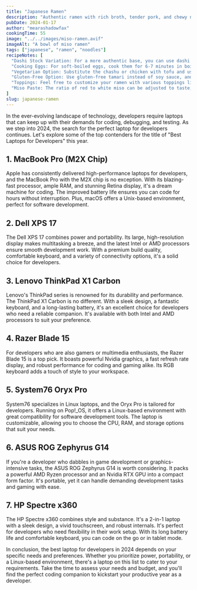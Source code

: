 ```yaml
---
title: "Japanese Ramen"
description: "Authentic ramen with rich broth, tender pork, and chewy noodles. A taste of Tokyo in your kitchen!"
pubDate: 2024-01-17
author: "mearashadowfax"
cookingTime: 55
image: "../../images/miso-ramen.avif"
imageAlt: "A bowl of miso ramen"
tags: ["japanese", "ramen", "noodles"]
recipeNotes: [
  "Dashi Stock Variation: For a more authentic base, you can use dashi stock combined with the broth for deeper flavor.",
  "Cooking Eggs: For soft-boiled eggs, cook them for 6-7 minutes in boiling water, then place them in ice water. For hard-boiled eggs, cook them for 9-12 minutes.",
  "Vegetarian Option: Substitute the chashu or chicken with tofu and use vegetable broth to make this dish vegetarian.",
  "Gluten-Free Option: Use gluten-free tamari instead of soy sauce, and purchase gluten-free ramen noodles.",
  "Toppings: Feel free to customize your ramen with various toppings like corn, buttered mushrooms, or spinach.",
  "Miso Paste: The ratio of red to white miso can be adjusted to taste; white miso is milder and sweeter, while red miso is stronger and saltier."
]
slug: japanese-ramen
---
```



In the ever-evolving landscape of technology, developers require laptops that can keep up with their demands for coding, debugging, and testing. As we step into 2024, the search for the perfect laptop for developers continues. Let's explore some of the top contenders for the title of "Best Laptops for Developers" this year.

## 1. MacBook Pro (M2X Chip)

Apple has consistently delivered high-performance laptops for developers, and the MacBook Pro with the M2X chip is no exception. With its blazing-fast processor, ample RAM, and stunning Retina display, it's a dream machine for coding. The improved battery life ensures you can code for hours without interruption. Plus, macOS offers a Unix-based environment, perfect for software development.

## 2. Dell XPS 17

The Dell XPS 17 combines power and portability. Its large, high-resolution display makes multitasking a breeze, and the latest Intel or AMD processors ensure smooth development work. With a premium build quality, comfortable keyboard, and a variety of connectivity options, it's a solid choice for developers.

## 3. Lenovo ThinkPad X1 Carbon

Lenovo's ThinkPad series is renowned for its durability and performance. The ThinkPad X1 Carbon is no different. With a sleek design, a fantastic keyboard, and a long-lasting battery, it's an excellent choice for developers who need a reliable companion. It's available with both Intel and AMD processors to suit your preference.

## 4. Razer Blade 15

For developers who are also gamers or multimedia enthusiasts, the Razer Blade 15 is a top pick. It boasts powerful Nvidia graphics, a fast refresh rate display, and robust performance for coding and gaming alike. Its RGB keyboard adds a touch of style to your workspace.

## 5. System76 Oryx Pro

System76 specializes in Linux laptops, and the Oryx Pro is tailored for developers. Running on Pop!\_OS, it offers a Linux-based environment with great compatibility for software development tools. The laptop is customizable, allowing you to choose the CPU, RAM, and storage options that suit your needs.

## 6. ASUS ROG Zephyrus G14

If you're a developer who dabbles in game development or graphics-intensive tasks, the ASUS ROG Zephyrus G14 is worth considering. It packs a powerful AMD Ryzen processor and an Nvidia RTX GPU into a compact form factor. It's portable, yet it can handle demanding development tasks and gaming with ease.

## 7. HP Spectre x360

The HP Spectre x360 combines style and substance. It's a 2-in-1 laptop with a sleek design, a vivid touchscreen, and robust internals. It's perfect for developers who need flexibility in their work setup. With its long battery life and comfortable keyboard, you can code on the go or in tablet mode.

In conclusion, the best laptop for developers in 2024 depends on your specific needs and preferences. Whether you prioritize power, portability, or a Linux-based environment, there's a laptop on this list to cater to your requirements. Take the time to assess your needs and budget, and you'll find the perfect coding companion to kickstart your productive year as a developer.
